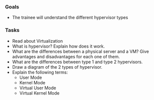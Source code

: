 
### Goals
- The trainee will understand the different hypervisor types

### Tasks
- Read about Virtualization 
- What is hypervisor? Explain how does it work.
- What are the differences between a physical server and a VM? Give advantages and disadvantages for each one of them.
- What are the differences between type 1 and type 2 hypervisors.
- Draw a diagram of the 2 types of hypervisor.
- Explain the following terms:
  - User Mode
  - Kernel Mode
  - Virtual User Mode
  - Virtual Kernel Mode
